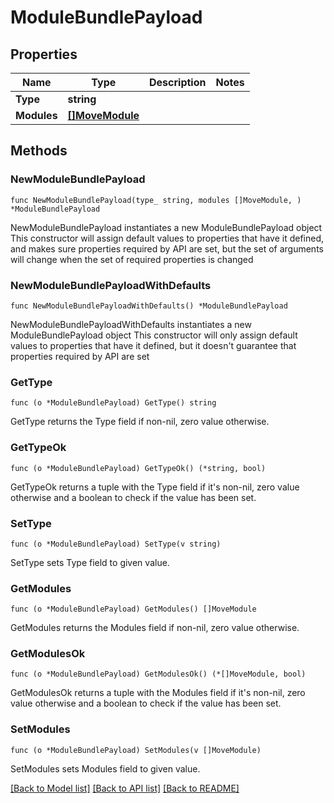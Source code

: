 # ModuleBundlePayload

## Properties

Name | Type | Description | Notes
------------ | ------------- | ------------- | -------------
**Type** | **string** |  | 
**Modules** | [**[]MoveModule**](MoveModule.md) |  | 

## Methods

### NewModuleBundlePayload

`func NewModuleBundlePayload(type_ string, modules []MoveModule, ) *ModuleBundlePayload`

NewModuleBundlePayload instantiates a new ModuleBundlePayload object
This constructor will assign default values to properties that have it defined,
and makes sure properties required by API are set, but the set of arguments
will change when the set of required properties is changed

### NewModuleBundlePayloadWithDefaults

`func NewModuleBundlePayloadWithDefaults() *ModuleBundlePayload`

NewModuleBundlePayloadWithDefaults instantiates a new ModuleBundlePayload object
This constructor will only assign default values to properties that have it defined,
but it doesn't guarantee that properties required by API are set

### GetType

`func (o *ModuleBundlePayload) GetType() string`

GetType returns the Type field if non-nil, zero value otherwise.

### GetTypeOk

`func (o *ModuleBundlePayload) GetTypeOk() (*string, bool)`

GetTypeOk returns a tuple with the Type field if it's non-nil, zero value otherwise
and a boolean to check if the value has been set.

### SetType

`func (o *ModuleBundlePayload) SetType(v string)`

SetType sets Type field to given value.


### GetModules

`func (o *ModuleBundlePayload) GetModules() []MoveModule`

GetModules returns the Modules field if non-nil, zero value otherwise.

### GetModulesOk

`func (o *ModuleBundlePayload) GetModulesOk() (*[]MoveModule, bool)`

GetModulesOk returns a tuple with the Modules field if it's non-nil, zero value otherwise
and a boolean to check if the value has been set.

### SetModules

`func (o *ModuleBundlePayload) SetModules(v []MoveModule)`

SetModules sets Modules field to given value.



[[Back to Model list]](../README.md#documentation-for-models) [[Back to API list]](../README.md#documentation-for-api-endpoints) [[Back to README]](../README.md)


